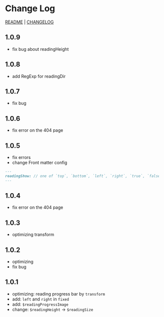 # Change Log

[README](README.md) | [CHANGELOG](CHANGELOG.md)

## 1.0.9

- fix bug about readingHeight

## 1.0.8

- add RegExp for readingDir

## 1.0.7

- fix bug

## 1.0.6

- fix error on the 404 page

## 1.0.5

- fix errors
- change Front matter config

``` md
---
readingShow: // one of `top`, `bottom`, `left`, `right`, `true`, `false`
---
```


## 1.0.4

- fix error on the 404 page

## 1.0.3

- optimizing transform

## 1.0.2

- optimizing
- fix bug

## 1.0.1

- optimizing: reading progress bar by `transform`
- add: `left` and `right` in `fixed`
- add: `$readingProgressImage`
- change: `$readingHeight` -> `$readingSize`
